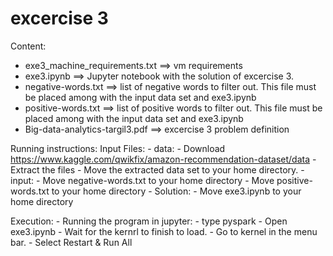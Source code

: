# excercise 3
Content:
- exe3_machine_requirements.txt ==> vm requirements
- exe3.ipynb ==> Jupyter notebook with the solution of excercise 3.
- negative-words.txt ==> list of negative words to filter out. This file must be placed among with the input data set and exe3.ipynb
- positive-words.txt ==> list of positive words to filter out. This file must be placed among with the input data set and exe3.ipynb
- Big-data-analytics-targil3.pdf ==> excercise 3 problem definition

Running instructions:
Input Files:
	-	data:
			- Download https://www.kaggle.com/qwikfix/amazon-recommendation-dataset/data
			- Extract the files
			- Move the extracted data set to your home directory.
	-	input:
			- Move negative-words.txt to your home directory
			- Move positive-words.txt to your home directory
	-	Solution:
			- Move exe3.ipynb to your home directory
			
Execution:
	-	Running the program in jupyter:
			- type pyspark
			- Open exe3.ipynb
			- Wait for the kernrl to finish to load.
			- Go to kernel in the menu bar.
			- Select Restart & Run All